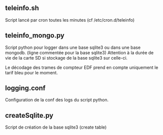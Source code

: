 teleinfo.sh 
-----------

Script lancé par cron toutes les minutes (cf /etc/cron.d/teleinfo)


teleinfo_mongo.py
-----------------

Script python pour logger dans une base sqlite3 ou dans une base mongodb.
(ligne commentée pour la base sqlite3)
Attention à la durée de vie de la carte SD si stockage de la base sqlite3 sur celle-ci.

Le décodage des trames de compteur EDF prend en compte uniquement le tarif bleu pour le moment.

logging.conf
------------

Configuration de la conf des logs du script python.


createSqlite.py
---------------

Script de création de la base sqlite3 (create table)



